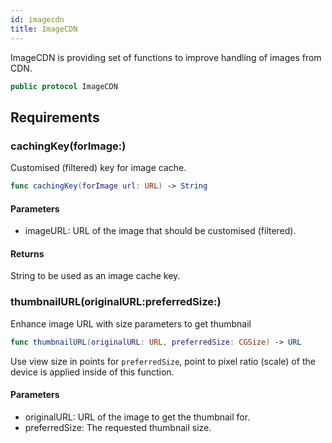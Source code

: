```yaml
---
id: imagecdn 
title: ImageCDN
--- 
```


ImageCDN is providing set of functions to improve handling of images from CDN.

``` swift
public protocol ImageCDN 
```

## Requirements

### cachingKey(forImage:​)

Customised (filtered) key for image cache.

``` swift
func cachingKey(forImage url: URL) -> String
```

#### Parameters

  - imageURL: URL of the image that should be customised (filtered).

#### Returns

String to be used as an image cache key.

### thumbnailURL(originalURL:​preferredSize:​)

Enhance image URL with size parameters to get thumbnail

``` swift
func thumbnailURL(originalURL: URL, preferredSize: CGSize) -> URL
```

Use view size in points for `preferredSize`, point to pixel ratio (scale) of the device is applied inside of this function.

#### Parameters

  - originalURL: URL of the image to get the thumbnail for.
  - preferredSize: The requested thumbnail size.
